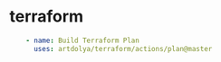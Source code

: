 # terraform

```yaml
    - name: Build Terraform Plan
      uses: artdolya/terraform/actions/plan@master
```